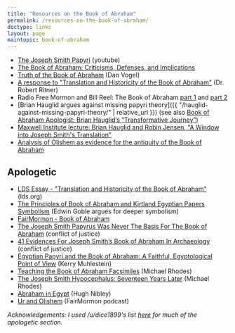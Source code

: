 ```yaml
---
title: "Resources on the Book of Abraham"
permalink: /resources-on-the-book-of-abraham/
doctype: links
layout: page
maintopic: book-of-abraham
---
```


* [The Joseph Smith Papyri](https://www.youtube.com/watch?v=f5FAFVVv_os&feature=youtu.be) (youtube)
* [The Book of Abraham: Criticisms, Defenses, and Implications](https://www.dropbox.com/s/tz1iy4q7w39wvor/The%20Book%20of%20Abraham%20Criticisms%20Defenses%20and%20Implications.pdf)
* [Truth of the Book of Abraham](https://www.youtube.com/playlist?list=PLjxwXGB2KzRaejlyYHN1Lm9qDYmUpGgQw) (Dan Vogel)
* [A response to "Translation and Historicity of the Book of Abraham"](http://www.mormonthink.com/essays-book-of-abraham.htm) (Dr. Robert Ritner)
* Radio Free Mormon and Bill Reel: The Book of Abraham [part 1](https://mormondiscussionpodcast.org/2018/12/radio-free-mormon-049-the-book-of-abraham-missing-scrolls-catalyst-theories-and-bad-apologetics-part-1/) and [part 2](https://mormondiscussionpodcast.org/2018/12/radio-free-mormon-050-the-book-of-abraham-missing-scrolls-catalyst-theories-and-bad-apologetics-part-2/)
* [Brian Hauglid argues against missing papyri theory]({{ "/hauglid-against-missing-papyri-theory/" | relative_url }}) (see also [Book of Abraham Apologist: Brian Hauglid’s “Transformative Journey”](https://proveallthingsholdfasttogood.wordpress.com/book-of-abraham-apologist-brian-hauglids-transformative-journey/))
* [Maxwell Institute lecture: Brian Hauglid and Robin Jensen, “A Window into Joseph Smith's Translation”](https://www.youtube.com/watch?v=tznpRR0Fos8)
* [Analysis of Olishem as evidence for the antiquity of the Book of Abraham](https://faenrandir.github.io/a_careful_examination/olishem-as-evidence-for-boa/)

## Apologetic

* [LDS Essay - "Translation and Historicity of the Book of Abraham"](https://www.lds.org/topics/translation-and-historicity-of-the-book-of-abraham?lang=eng) (lds.org)
* [The Principles of Book of Abraham and Kirtland Egyptian Papers Symbolism](https://www.reddit.com/r/mormonscholar/comments/8eeaeh/rough_draft_the_principles_of_book_of_abraham_and/) (Edwin Goble argues for deeper symbolism)
* [FairMormon - Book of Abraham](https://www.fairmormon.org/answers/Book_of_Abraham)
* [The Joseph Smith Papyrus Was Never The Basis For The Book of Abraham](http://www.conflictofjustice.com/joseph-smith-papyrus-basis-book-of-abraham/) (conflict of justice)
* [41 Evidences For Joseph Smith’s Book of Abraham In Archaeology](http://www.conflictofjustice.com/evidences-joseph-smiths-book-of-abraham-egyptology-archaeology/) (conflict of justice)
* [Egyptian Papyri and the Book of Abraham: A Faithful, Egyptological Point of View](https://rsc.byu.edu/archived/no-weapon-shall-prosper/egyptian-papyri-and-book-abraham-faithful-egyptological-point-view) (Kerry Muhlestein)
* [Teaching the Book of Abraham Facsimiles](https://rsc.byu.edu/archived/volume-4-number-2-2003/teaching-book-abraham-facsimiles) (Michael Rhodes)
* [The Joseph Smith Hypocephalus: Seventeen Years Later](http://abish.byui.edu/reserve/LenhartM/110/TheJosephSmithHypocephalus.htm) (Michael Rhodes)
* [Abraham in Egypt](https://publications.mi.byu.edu/book/abraham-in-egypt/) (Hugh Nibley)
* [Ur and Olishem](https://www.fairmormon.org/blog/2016/02/10/faith-and-reason-65-ur-and-olishem) (FairMormon podcast)

*Acknowledgements: I used /u/dice1899's list [here](https://www.reddit.com/r/latterdaysaints/comments/akdoo7/book_of_abraham_issues_for_a_returning_wife/ef46l5z/) for much of the apologetic section.*
